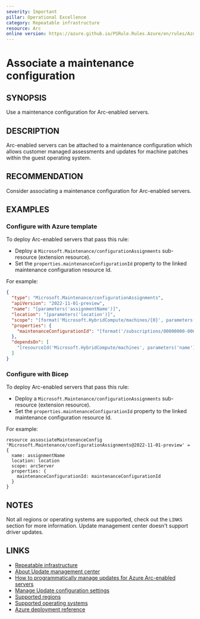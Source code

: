 ```yaml
---
severity: Important
pillar: Operational Excellence
category: Repeatable infrastructure
resource: Arc
online version: https://azure.github.io/PSRule.Rules.Azure/en/rules/Azure.Arc.Server.MaintenanceConfig/
---
```


# Associate a maintenance configuration

## SYNOPSIS

Use a maintenance configuration for Arc-enabled servers.

## DESCRIPTION

Arc-enabled servers can be attached to a maintenance configuration which allows customer managed assessments and updates for machine patches within the guest operating system.

## RECOMMENDATION

Consider associating a maintenance configuration for Arc-enabled servers.

## EXAMPLES

### Configure with Azure template

To deploy Arc-enabled servers that pass this rule:

- Deploy a `Microsoft.Maintenance/configurationAssignments` sub-resource (extension resource).
- Set the `properties.maintenanceConfigurationId` property to the linked maintenance configuration resource Id.

For example:

```json
{
  "type": "Microsoft.Maintenance/configurationAssignments",
  "apiVersion": "2022-11-01-preview",
  "name": "[parameters('assignmentName')]",
  "location": "[parameters('location')]",
  "scope": "[format('Microsoft.HybridCompute/machines/{0}', parameters('name'))]",
  "properties": {
    "maintenanceConfigurationId": "[format('/subscriptions/00000000-0000-0000-0000-000000000000/resourceGroups/test-rg/providers/Microsoft.Maintenance/maintenanceConfigurations/{0}', parameters('maintenanceConfigName'))]",
  },
  "dependsOn": [
    "[resourceId('Microsoft.HybridCompute/machines', parameters('name'))]"
  ]
}
```

### Configure with Bicep

To deploy Arc-enabled servers that pass this rule:

- Deploy a `Microsoft.Maintenance/configurationAssignments` sub-resource (extension resource).
- Set the `properties.maintenanceConfigurationId` property to the linked maintenance configuration resource Id.

For example:

```bicep
resource assosciateMaintenanceConfig 'Microsoft.Maintenance/configurationAssignments@2022-11-01-preview' = {
  name: assignmentName
  location: location
  scope: arcServer
  properties: {
    maintenanceConfigurationId: maintenanceConfigurationId
  }
}
```

## NOTES

Not all regions or operating systems are supported, check out the `LINKS` section for more information. Update management center doesn't support driver updates.

## LINKS

- [Repeatable infrastructure](https://learn.microsoft.com/azure/well-architected/devops/automation-infrastructure)
- [About Update management center](https://learn.microsoft.com/azure/update-center/overview)
- [How to programmatically manage updates for Azure Arc-enabled servers](https://learn.microsoft.com/azure/update-center/manage-arc-enabled-servers-programmatically)
- [Manage Update configuration settings](https://learn.microsoft.com/azure/update-center/manage-update-settings)
- [Supported regions](https://learn.microsoft.com/azure/update-center/support-matrix?tabs=azurearc%2Cazurearc-os#supported-regions)
- [Supported operating systems](https://learn.microsoft.com/azure/update-center/support-matrix?tabs=azurearc%2Cazurearc-os#supported-operating-systems)
- [Azure deployment reference](https://learn.microsoft.com/azure/templates/microsoft.maintenance/configurationassignments)
